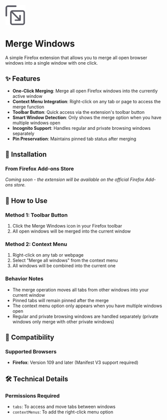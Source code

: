 <img src="icon.svg" alt="Merge Windows Icon" width="64">

# Merge Windows

A simple Firefox extension that allows you to merge all open browser windows into a single window with one click.

## ✨ Features

- **One-Click Merging**: Merge all open Firefox windows into the currently active window
- **Context Menu Integration**: Right-click on any tab or page to access the merge function
- **Toolbar Button**: Quick access via the extension's toolbar button
- **Smart Window Detection**: Only shows the merge option when you have multiple windows open
- **Incognito Support**: Handles regular and private browsing windows separately
- **Pin Preservation**: Maintains pinned tab status after merging

## 🚀 Installation

### From Firefox Add-ons Store
*Coming soon - the extension will be available on the official Firefox Add-ons store.*

## 📖 How to Use

### Method 1: Toolbar Button
1. Click the Merge Windows icon in your Firefox toolbar
2. All open windows will be merged into the current window

### Method 2: Context Menu
1. Right-click on any tab or webpage
2. Select "Merge all windows" from the context menu
3. All windows will be combined into the current one

### Behavior Notes
- The merge operation moves all tabs from other windows into your current window
- Pinned tabs will remain pinned after the merge
- The context menu option only appears when you have multiple windows open
- Regular and private browsing windows are handled separately (private windows only merge with other private windows)

## 🔧 Compatibility

### Supported Browsers
- **Firefox**: Version 109 and later (Manifest V3 support required)

## 🛠️ Technical Details

### Permissions Required
- `tabs`: To access and move tabs between windows
- `contextMenus`: To add the right-click menu option